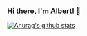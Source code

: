 <!--
**Albert556/Albert556** is a ✨ _special_ ✨ repository because its `README.md` (this file) appears on your GitHub profile.

Here are some ideas to get you started:

- 🔭 I’m currently working on ...
- 🌱 I’m currently learning ...
- 👯 I’m looking to collaborate on ...
- 🤔 I’m looking for help with ...
- 💬 Ask me about ...
- 📫 How to reach me: ...
- 😄 Pronouns: ...
- ⚡ Fun fact: ...
-->

### Hi there, I'm Albert! 👋

[![Anurag's github stats](https://github-readme-stats.vercel.app/api?username=Albert556&show_icons=true&theme=onedark)](https://github.com/anuraghazra/github-readme-stats)
